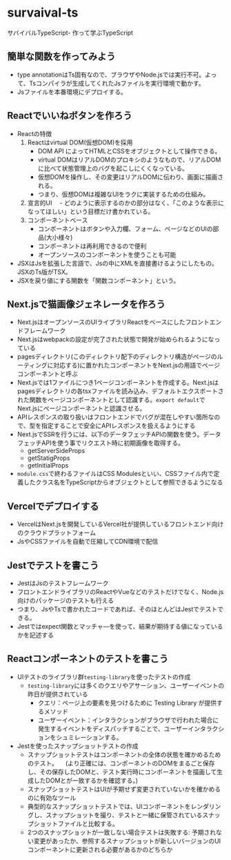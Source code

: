 # survaival-ts
サバイバルTypeScript- 作って学ぶTypeScript

## 簡単な関数を作ってみよう
- type annotationはTs固有なので、ブラウザやNode.jsでは実行不可。よって、Tsコンパイラが生成してくれたJsファイルを実行環境で動かす。
- Jsファイルを本番環境にデプロイする。

## Reactでいいねボタンを作ろう
- Reactの特徴
    1. Reactはvirtual DOM(仮想DOM)を採用
        - DOM API によってHTMLとCSSをオブジェクトとして操作できる。
        - virtual DOMはリアルDOMのプロキシのようなもので、リアルDOMに比べて状態管理上のバグを起こしにくくなっている。
        - 仮想DOMを操作し、その変更はリアルDOMに伝わり、画面に描画される。
        - つまり、仮想DOMは複雑なUIをラクに実装するための仕組み。
    2. 宣言的UI
    　- どのように表示するのかの部分はなく、「このような表示になってほしい」という目標だけ書かれている。
    3. コンポーネントベース
        - コンポーネントはボタンや入力欄、フォーム、ページなどのUIの部品(大小様々)
        - コンポーネントは再利用できるので便利
        - オープンソースのコンポーネントを使うことも可能
- JSXはJsを拡張した言語で、Jsの中にXMLを直接書けるようにしたもの。JSXのTs版がTSX。
- JSXを戻り値にする関数を「関数コンポーネント」という。

## Next.jsで猫画像ジェネレータを作ろう
- Next.jsはオープンソースのUIライブラリReactをベースにしたフロントエンドフレームワーク
- Next.jsはwebpackの設定が完了された状態で開発が始められるようになっている
- pagesディレクトリ(このディレクトリ配下のディレクトリ構造がページのルーティングに対応する)に置かれたコンポーネントをNext.jsの用語でページコンポーネントと呼ぶ
- Next.jsでは1ファイルにつき1ページコンポーネントを作成する。Next.jsはpagesディレクトリの各tsxファイルを読み込み、デフォルトエクスポートされた関数をページコンポーネントとして認識する。`export default`でNext.jsにページコンポーネントと認識させる。
- APIレスポンスの取り扱いはフロントエンドでバグが混在しやすい箇所なので、型を指定することで安全にAPIレスポンスを扱えるようにする
- Next.jsでSSRを行うには、以下のデータフェッチAPIの関数を使う。データフェッチAPIを使う事でリクエスト時に初期画像を取得する。
    - getServerSideProps
    - getStatigProps
    - getInitialProps
- `module.css`で終わるファイルはCSS Modulesといい、CSSファイル内で定義したクラス名をTypeScriptからオブジェクトとして参照できるようになる

## Vercelでデプロイする
- VercelはNext.jsを開発しているVercel社が提供しているフロントエンド向けのクラウドプラットフォーム
- JsやCSSファイルを自動で圧縮してCDN環境で配信

## Jestでテストを書こう
- JestはJsのテストフレームワーク
- フロントエンドライブラリのReactやVueなどのテストだけでなく、Node.js向けのパッケージのテストも行える
- つまり、JsやTsで書かれたコードであれば、そのほとんどはJestでテストできる。
- Jestではexpect関数とマッチャ―を使って、結果が期待する値になっているかを記述する

## Reactコンポーネントのテストを書こう
- UIテストのライブラリ群`testing-library`を使ったテストの作成
    - `testing-library`には多くのクエリやアサーション、ユーザーイベントの昨日が提供されている
        - クエリ：ページ上の要素を見つけるために Testing Library が提供するメソッド
        - ユーザーイベント：インタラクションがブラウザで行われた場合に発生するイベントをディスパッチすることで、ユーザーインタラクションをシュミレーションする。
- Jestを使ったスナップショットテストの作成
    - スナップショットテストはコンポーネントの全体の状態を確かめるためのテスト。
    　(より正確には、コンポーネントのDOMをまるごと保存し、その保存したDOMと、テスト実行時にコンポーネントを描画して生成したDOMとが一致するかを確認する。)
    - スナップショットテストはUIが予期せず変更されていないかを確かめるのに有効なツール
    - 典型的なスナップショットテストでは、UIコンポーネントをレンダリングし、スナップショットを撮り、テストと一緒に保管されているスナップショットファイルと比較する。
    - 2つのスナップショットが一致しない場合テストは失敗する: 予期されない変更があったか、参照するスナップショットが新しいバージョンのUIコンポーネントに更新される必要があるかのどちらか